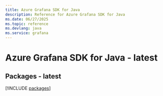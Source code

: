 ```yaml
---
title: Azure Grafana SDK for Java
description: Reference for Azure Grafana SDK for Java
ms.date: 06/27/2025
ms.topic: reference
ms.devlang: java
ms.service: grafana
---
```

# Azure Grafana SDK for Java - latest
## Packages - latest
[!INCLUDE [packages](grafana-index.md)]